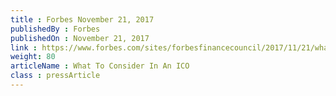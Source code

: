 ```yaml
---
title : Forbes November 21, 2017
publishedBy : Forbes
publishedOn : November 21, 2017
link : https://www.forbes.com/sites/forbesfinancecouncil/2017/11/21/what-to-consider-in-an-ico/#485f17cc5c44
weight: 80
articleName : What To Consider In An ICO
class : pressArticle
---
```

